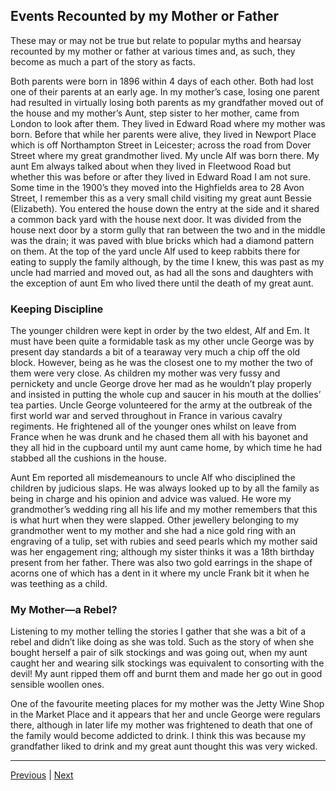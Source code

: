 ## Events Recounted by my Mother or Father

These may or may not be true but relate to popular myths and hearsay recounted by my mother or father at various times and, as such, they become as much a part of the story as facts.

Both parents were born in 1896 within 4 days of each other. Both had lost one of their parents at an early age. In my mother’s case, losing one parent had resulted in virtually losing both parents as my grandfather moved out of the house and my mother’s Aunt, step sister to her mother, came from London to look after them. They lived in Edward Road where my mother was born. Before that while her parents were alive, they lived in Newport Place which is off Northampton Street in Leicester; across the road from Dover Street where my great grandmother lived. My uncle Alf was born there. My aunt Em always talked about when they lived in Fleetwood Road but whether this was before or after they lived in Edward Road I am not sure. Some time in the 1900’s they moved into the Highfields area to 28 Avon Street, I remember this as a very small child visiting my great aunt Bessie (Elizabeth). You entered the house down the entry at the side and it shared a common back yard with the house next door. It was divided from the house next door by a storm gully that ran between the two and in the middle was the drain; it was paved with blue bricks which had a diamond pattern on them. At the top of the yard uncle Alf used to keep rabbits there for eating to supply the family although, by the time I knew, this was past as my uncle had married and moved out, as had all the sons and daughters with the exception of aunt Em who lived there until the death of my great aunt.

### Keeping Discipline

The younger children were kept in order by the two eldest, Alf and Em. It must have been quite a formidable task as my other uncle George was by present day standards a bit of a tearaway very much a chip off the old block. However, being as he was the closest one to my mother the two of them were very close. As children my mother was very fussy and pernickety and uncle George drove her mad as he wouldn’t play properly and insisted in putting the whole cup and saucer in his mouth at the dollies’ tea parties. Uncle George volunteered for the army at the outbreak of the first world war and served throughout in France in various cavalry regiments. He frightened all of the younger ones whilst on leave from France when he was drunk and he chased them all with his bayonet and they all hid in the cupboard until my aunt came home, by which time he had stabbed all the cushions in the house.

Aunt Em reported all misdemeanours to uncle Alf who disciplined the children by judicious slaps. He was always looked up to by all the family as being in charge and his opinion and advice was valued. He wore my grandmother’s wedding ring all his life and my mother remembers that this is what hurt when they were slapped. Other jewellery belonging to my grandmother went to my mother and she had a nice gold ring with an engraving of a tulip, set with rubies and seed pearls which my mother said was her engagement ring; although my sister thinks it was a 18th birthday present from her father. There was also two gold earrings in the shape of acorns one of which has a dent in it where my uncle Frank bit it when he was teething as a child.

### My Mother—a Rebel?

Listening to my mother telling the stories I gather that she was a bit of a rebel and didn’t like doing as she was told. Such as the story of when she bought herself a pair of silk stockings and was going out, when my aunt caught her and wearing silk stockings was equivalent to consorting with the devil! My aunt ripped them off and burnt them and made her go out in good sensible woollen ones.

One of the favourite meeting places for my mother was the Jetty Wine Shop in the Market Place and it appears that her and uncle George were regulars there, although in later life my mother was frightened to death that one of the family would become addicted to drink. I think this was because my grandfather liked to drink and my great aunt thought this was very wicked.

---

<a href="./WAE-05.html">Previous</a> | <a href="./WAE-07.html">Next</a>
